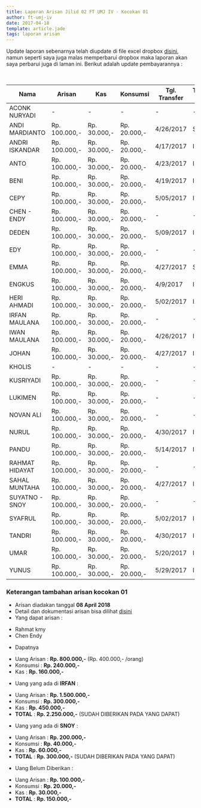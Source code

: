 ```yaml
---
title: Laporan Arisan Jilid 02 FT UMJ IV - Kocokan 01
author: ft-umj-iv
date: 2017-04-18
template: article.jade
tags: laporan arisan
---
```


Update laporan sebenarnya telah diupdate di file excel dropbox [disini](https://www.dropbox.com/s/lqrvit24hfh3fot/Arisan%20UMJ%20TechInfo4%20Jilid%2002.xlsx?dl=0), namun seperti saya juga malas memperbarui dropbox maka laporan akan saya perbarui juga di laman ini. Berikut adalah update pembayarannya :

<br/>
<span class="more"></span>


|Nama						| Arisan 		  	| Kas 			| Konsumsi 		| Tgl. Transfer	| Transfered To |
|--------------------------	|-------------------|---------------|---------------|---------------|---------------|
| ACONK NURYADI 			|- 			  		| -				| -				|-				|-				|
| ANDI MARDIANTO 			|Rp. 100.000,- 		|Rp. 30.000,-	| Rp. 20.000,-	|4/26/2017		| SNOY			|
| ANDRI ISKANDAR 			|Rp. 100.000,- 		|Rp. 30.000,-	| Rp. 20.000,-	|4/17/2017		| IRFAN			|
| ANTO  						  |Rp. 100.000,- 		|Rp. 30.000,-	| Rp. 20.000,-	|4/23/2017		| IRFAN			|
| BENI 						    |Rp. 100.000,- 		|Rp. 30.000,-	| Rp. 20.000,-	|4/19/2017		| IRFAN			|
| CEPY 						    |Rp. 100.000,- 		|Rp. 30.000,-	| Rp. 20.000,-	|5/05/2017		| IRFAN			|
| CHEN - ENDY 				|Rp. 100.000,- 		|Rp. 30.000,-	| Rp. 20.000,-	|-				|-				|
| DEDEN 					    |Rp. 100.000,- 		|Rp. 30.000,-	| Rp. 20.000,-	|5/09/2017		| IRFAN			|
| EDY 						    |Rp. 100.000,- 		|Rp. 30.000,-	| Rp. 20.000,-	|-				|-				|
| EMMA 						    |Rp. 100.000,- 		|Rp. 30.000,-	| Rp. 20.000,-	|4/27/2017		| SNOY			|
| ENGKUS 					    |Rp. 100.000,-		|Rp. 30.000,-	| Rp. 20.000,-	|4/9/2017		| IRFAN			|
| HERI AHMADI 				|Rp. 100.000,- 		|Rp. 30.000,-	| Rp. 20.000,-	|5/02/2017		| IRFAN			|
| IRFAN MAULANA 			|Rp. 100.000,- 		|Rp. 30.000,-	| Rp. 20.000,-	|-				|-				|
| IWAN MAULANA 				|Rp. 100.000,- 		|Rp. 30.000,-	| Rp. 20.000,-	|4/26/2017		| IRFAN			|
| JOHAN 					    |Rp. 100.000,- 		|Rp. 30.000,-	| Rp. 20.000,-	|4/27/2017		| IRFAN			|
| KHOLIS 					    |- 			  		| -				| -				|-				|-				|
| KUSRIYADI 				  |Rp. 100.000,- 		|Rp. 30.000,-	| Rp. 20.000,-	|-				|-				|
| LUKIMEN 					  |Rp. 100.000,- 		|Rp. 30.000,-	| Rp. 20.000,-	|-				|-				|
| NOVAN ALI 				  |Rp. 100.000,- 		|Rp. 30.000,-	| Rp. 20.000,-	|-				|-				|
| NURUL				 		    |Rp. 100.000,- 		|Rp. 30.000,-	| Rp. 20.000,-	|4/30/2017		| IRFAN			|
| PANDU 					    |Rp. 100.000,- 		|Rp. 30.000,-	| Rp. 20.000,-	|5/14/2017		| IRFAN			|
| RAHMAT HIDAYAT 			|Rp. 100.000,- 		|Rp. 30.000,-	| Rp. 20.000,-	|-				|-				|
| SAHAL MUNTAHA 			|Rp. 100.000,- 		|Rp. 30.000,-	| Rp. 20.000,-	|4/27/2017		| IRFAN			|
| SUYATNO - SNOY 			|Rp. 100.000,- 		|Rp. 30.000,-	| Rp. 20.000,-	|-				|-				|
| SYAFRUL 					  |Rp. 100.000,- 		|Rp. 30.000,-	| Rp. 20.000,-	|5/02/2017		| IRFAN			|
| TANDRI 					    |Rp. 100.000,- 		|Rp. 30.000,-	| Rp. 20.000,-	|4/30/2017		| IRFAN			|
| UMAR 						    |Rp. 100.000,- 		|Rp. 30.000,-	| Rp. 20.000,-	|5/20/2017		| IRFAN		  |
| YUNUS 					    |Rp. 100.000,- 		|Rp. 30.000,-	| Rp. 20.000,-	|5/29/2017		| IRFAN			|



### Keterangan tambahan arisan kocokan 01
+ Arisan diadakan tanggal **08 April 2018**
+ Detail dan dokumentasi arisan bisa dilihat [disini](https://ft-umj-4.github.io/story/articles/arisan-jilid-2-01-Rumah-Rahmat/)
+ Yang dapat arisan :
 - Rahmat kmy
 - Chen Endy
+ Dapatnya
 - Uang Arisan	 : **Rp. 800.000,-** (Rp. 400.000,- /orang)
 - Konsumsi 	   : **Rp. 240.000,-**
 - Kas 			     : **Rp. 160.000,-**
+ Uang yang ada di **IRFAN** :
 - Uang Arisan	 : **Rp. 1.500.000,-**
 - Konsumsi 	   : **Rp.   300.000,-**
 - Kas 			     : **Rp.   450.000,-**
 - **TOTAL**	   : **Rp. 2.250.000,-** (SUDAH DIBERIKAN PADA YANG DAPAT)
+ Uang yang ada di **SNOY** :
 - Uang Arisan	 : **Rp. 200.000,-**
 - Konsumsi 	   : **Rp.  40.000,-**
 - Kas 			     : **Rp.  60.000,-**
 - **TOTAL**	   : **Rp. 300.000,-** (SUDAH DIBERIKAN PADA YANG DAPAT)
 + Uang Belum Diberikan :
 - Uang Arisan	 : **Rp.   100.000,-**
 - Konsumsi 	   : **Rp.    20.000,-**
 - Kas 			     : **Rp.    30.000,-**
 - **TOTAL**	   : **Rp.   150.000,-** 
